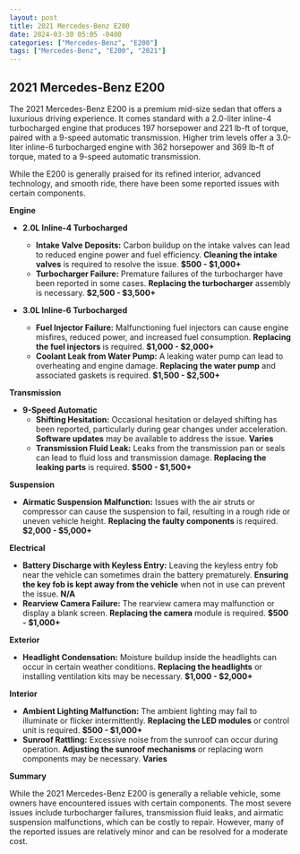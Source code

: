 ```yaml
---
layout: post
title: 2021 Mercedes-Benz E200
date: 2024-03-30 05:05 -0400
categories: ["Mercedes-Benz", "E200"]
tags: ["Mercedes-Benz", "E200", "2021"]
---
```

## 2021 Mercedes-Benz E200

The 2021 Mercedes-Benz E200 is a premium mid-size sedan that offers a luxurious driving experience. It comes standard with a 2.0-liter inline-4 turbocharged engine that produces 197 horsepower and 221 lb-ft of torque, paired with a 9-speed automatic transmission. Higher trim levels offer a 3.0-liter inline-6 turbocharged engine with 362 horsepower and 369 lb-ft of torque, mated to a 9-speed automatic transmission.

While the E200 is generally praised for its refined interior, advanced technology, and smooth ride, there have been some reported issues with certain components.

**Engine**

* **2.0L Inline-4 Turbocharged**
    * **Intake Valve Deposits:** Carbon buildup on the intake valves can lead to reduced engine power and fuel efficiency. **Cleaning the intake valves** is required to resolve the issue. **$500 - $1,000+**
    * **Turbocharger Failure:** Premature failures of the turbocharger have been reported in some cases. **Replacing the turbocharger** assembly is necessary. **$2,500 - $3,500+**

* **3.0L Inline-6 Turbocharged**
    * **Fuel Injector Failure:** Malfunctioning fuel injectors can cause engine misfires, reduced power, and increased fuel consumption. **Replacing the fuel injectors** is required. **$1,000 - $2,000+**
    * **Coolant Leak from Water Pump:** A leaking water pump can lead to overheating and engine damage. **Replacing the water pump** and associated gaskets is required. **$1,500 - $2,500+**

**Transmission**

* **9-Speed Automatic**
    * **Shifting Hesitation:** Occasional hesitation or delayed shifting has been reported, particularly during gear changes under acceleration. **Software updates** may be available to address the issue. **Varies**
    * **Transmission Fluid Leak:** Leaks from the transmission pan or seals can lead to fluid loss and transmission damage. **Replacing the leaking parts** is required. **$500 - $1,500+**

**Suspension**

* **Airmatic Suspension Malfunction:** Issues with the air struts or compressor can cause the suspension to fail, resulting in a rough ride or uneven vehicle height. **Replacing the faulty components** is required. **$2,000 - $5,000+**

**Electrical**

* **Battery Discharge with Keyless Entry:** Leaving the keyless entry fob near the vehicle can sometimes drain the battery prematurely. **Ensuring the key fob is kept away from the vehicle** when not in use can prevent the issue. **N/A**
* **Rearview Camera Failure:** The rearview camera may malfunction or display a blank screen. **Replacing the camera** module is required. **$500 - $1,000+**

**Exterior**

* **Headlight Condensation:** Moisture buildup inside the headlights can occur in certain weather conditions. **Replacing the headlights** or installing ventilation kits may be necessary. **$1,000 - $2,000+**

**Interior**

* **Ambient Lighting Malfunction:** The ambient lighting may fail to illuminate or flicker intermittently. **Replacing the LED modules** or control unit is required. **$500 - $1,000+**
* **Sunroof Rattling:** Excessive noise from the sunroof can occur during operation. **Adjusting the sunroof mechanisms** or replacing worn components may be necessary. **Varies**

**Summary**

While the 2021 Mercedes-Benz E200 is generally a reliable vehicle, some owners have encountered issues with certain components. The most severe issues include turbocharger failures, transmission fluid leaks, and airmatic suspension malfunctions, which can be costly to repair. However, many of the reported issues are relatively minor and can be resolved for a moderate cost.
